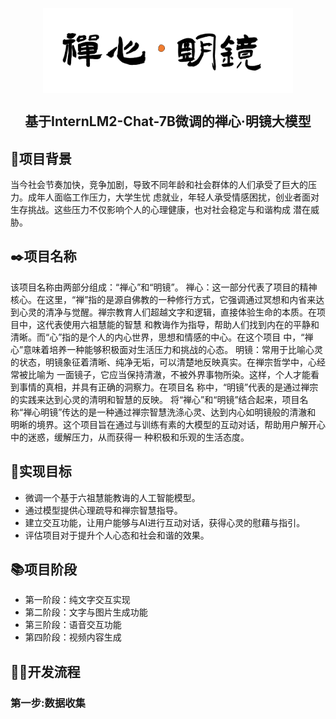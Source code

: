 <p align="center">
 <img width="400px" src="./image/Logo.png" align="center" alt="GitHub Readme Stats" />
 <h2 align="center">基于InternLM2-Chat-7B微调的禅心·明镜大模型</h2>
</p> 

## 📖项目背景
当今社会节奏加快，竞争加剧，导致不同年龄和社会群体的人们承受了巨大的压力。成年人面临工作压力，大学生忧
虑就业，年轻人承受情感困扰，创业者面对生存挑战。这些压力不仅影响个人的心理健康，也对社会稳定与和谐构成
潜在威胁。
## ✒️项目名称
该项目名称由两部分组成：“禅心”和“明镜”。
禅心：这一部分代表了项目的精神核心。在这里，“禅”指的是源自佛教的一种修行方式，它强调通过冥想和内省来达
到心灵的清净与觉醒。禅宗教育人们超越文字和逻辑，直接体验生命的本质。在项目中，这代表使用六祖慧能的智慧
和教诲作为指导，帮助人们找到内在的平静和清晰。而“心”指的是个人的内心世界，思想和情感的中心。在这个项目
中，“禅心”意味着培养一种能够积极面对生活压力和挑战的心态。
明镜：常用于比喻心灵的状态，明镜象征着清晰、纯净无垢，可以清楚地反映真实。在禅宗哲学中，心经常被比喻为
一面镜子，它应当保持清澈，不被外界事物所染。这样，个人才能看到事情的真相，并具有正确的洞察力。在项目名
称中，“明镜”代表的是通过禅宗的实践来达到心灵的清明和智慧的反映。
将“禅心”和“明镜”结合起来，项目名称“禅心明镜”传达的是一种通过禅宗智慧洗涤心灵、达到内心如明镜般的清澈和
明晰的境界。这个项目旨在通过与训练有素的大模型的互动对话，帮助用户解开心中的迷惑，缓解压力，从而获得一
种积极和乐观的生活态度。
## 🚀实现目标
- 微调一个基于六祖慧能教诲的人工智能模型。
- 通过模型提供心理疏导和禅宗智慧指导。
- 建立交互功能，让用户能够与AI进行互动对话，获得心灵的慰藉与指引。
- 评估项目对于提升个人心态和社会和谐的效果。
## 📚项目阶段
- 第一阶段：纯文字交互实现
- 第二阶段：文字与图片生成功能
- 第三阶段：语音交互功能
- 第四阶段：视频内容生成
## 👨‍💻开发流程
### 第一步:数据收集
